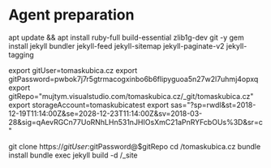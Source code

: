 # Agent preparation
apt update && apt install ruby-full build-essential zlib1g-dev git -y
gem install jekyll bundler jekyll-feed jekyll-sitemap jekyll-paginate-v2 jekyll-tagging

export gitUser=tomaskubica.cz
export gitPassword=pwbok7j7r5gtrmacogxinbo6b6flipyguoa5n27w2l7uhmj4opxq
export gitRepo="mujtym.visualstudio.com/tomaskubica.cz/_git/tomaskubica.cz"
export storageAccount=tomaskubicatest
export sas="?sp=rwdl&st=2018-12-19T11:14:00Z&se=2028-12-23T11:14:00Z&sv=2018-03-28&sig=qAevRGCn77UoRNhLHn531nJHIOsXmC21aPnRYFcbOUs%3D&sr=c"

git clone https://$gitUser:$gitPassword@$gitRepo
cd /tomaskubica.cz
bundle install
bundle exec jekyll build -d /_site